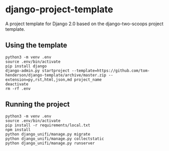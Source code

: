 # django-project-template

A project template for Django 2.0 based on the django-two-scoops project template.

## Using the template

```
python3 -m venv .env
source .env/bin/activate
pip install django
django-admin.py startproject --template=https://github.com/tom-henderson/django-template/archive/master.zip --extension=py,rst,html,json,md project_name
deactivate
rm -rf .env
```

## Running the project

```
python3 -m venv .env
source .env/bin/activate
pip install -r requirements/local.txt
npm install
python django_unifi/manage.py migrate
python django_unifi/manage.py collectstatic
python django_unifi/manage.py runserver
```
